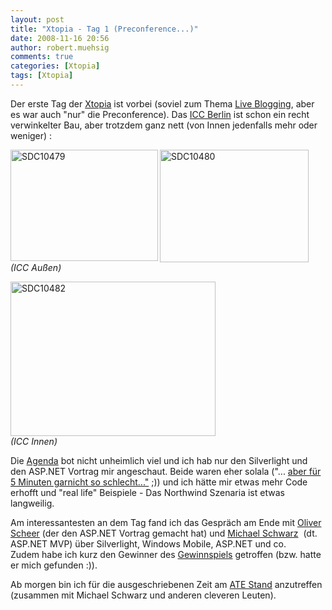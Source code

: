 ```yaml
---
layout: post
title: "Xtopia - Tag 1 (Preconference...)"
date: 2008-11-16 20:56
author: robert.muehsig
comments: true
categories: [Xtopia]
tags: [Xtopia]
---
```

<p>Der erste Tag der <a href="http://xtopia.de/">Xtopia</a> ist vorbei (soviel zum Thema <a href="http://code-inside.de/blog/2008/11/14/live-blogging-von-der-xtopia-dem-technical-summit/">Live Blogging</a>, aber es war auch &quot;nur&quot; die Preconference). Das <a href="http://www1.messe-berlin.de/vip8_1/website/MesseBerlin/htdocs/www.icc-berlin/index_d.html">ICC Berlin</a> ist schon ein recht verwinkelter Bau, aber trotzdem ganz nett (von Innen jedenfalls mehr oder weniger) :</p>  <p><a href="{{BASE_PATH}}/assets/wp-images/sdc10479.jpg"><img style="border-top-width: 0px; border-left-width: 0px; border-bottom-width: 0px; border-right-width: 0px" height="178" alt="SDC10479" src="{{BASE_PATH}}/assets/wp-images/sdc10479-thumb.jpg" width="236" align="left" border="0" /></a> <a href="{{BASE_PATH}}/assets/wp-images/sdc10480.jpg"><img style="border-top-width: 0px; border-left-width: 0px; border-bottom-width: 0px; border-right-width: 0px" height="180" alt="SDC10480" src="{{BASE_PATH}}/assets/wp-images/sdc10480-thumb.jpg" width="238" border="0" /></a>     <br /><em>(ICC Au&#223;en)</em></p>  <p><a href="{{BASE_PATH}}/assets/wp-images/sdc10482.jpg"><img style="border-top-width: 0px; border-left-width: 0px; border-bottom-width: 0px; border-right-width: 0px" height="247" alt="SDC10482" src="{{BASE_PATH}}/assets/wp-images/sdc10482-thumb.jpg" width="328" border="0" /></a>     <br /><em>(ICC Innen)</em></p>  <p>Die <a href="http://www.xtopia-konferenz.de/Agenda_xt08.mspx?ActiveID=1216#PreConf">Agenda</a> bot nicht unheimlich viel und ich hab nur den Silverlight und den ASP.NET Vortrag mir angeschaut. Beide waren eher solala (&quot;... <a href="http://code-inside.de/blog/2008/11/10/die-dinge-geregelt-kriegen/">aber f&#252;r 5 Minuten garnicht so schlecht...&quot;</a> ;)) und ich h&#228;tte mir etwas mehr Code erhofft und &quot;real life&quot; Beispiele - Das Northwind Szenaria ist etwas langweilig.</p>  <p>Am interessantesten an dem Tag fand ich das Gespr&#228;ch am Ende mit <a href="http://blogs.msdn.com/olivers/">Oliver Scheer</a> (der den ASP.NET Vortrag gemacht hat) und <a href="http://weblogs.asp.net/mschwarz/">Michael Schwarz</a>&#160; (dt. ASP.NET MVP) &#252;ber Silverlight, Windows Mobile, ASP.NET und co.     <br />Zudem habe ich kurz den Gewinner des <a href="http://code-inside.de/blog/2008/09/11/ende-des-gewinnspiel/">Gewinnspiels</a> getroffen (bzw. hatte er mich gefunden :)).</p>  <p>Ab morgen bin ich f&#252;r die ausgeschriebenen Zeit am <a href="http://www.xtopia-konferenz.de/AskTheExperts_xt08.mspx?ActiveID=1393">ATE Stand</a> anzutreffen (zusammen mit Michael Schwarz und anderen cleveren Leuten).</p>
